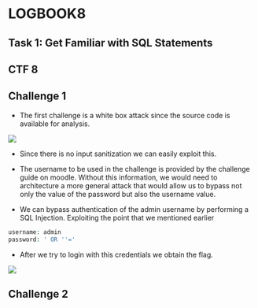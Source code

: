 # LOGBOOK8


## Task 1: Get Familiar with SQL Statements










## CTF 8





## Challenge 1

- The first challenge is a white box attack since the source code is available for analysis.

![](/images/ctf-query-vscode.jpg)

- Since there is no input sanitization we can easily exploit this.

- The username to be used in the challenge is provided by the challenge guide on moodle. Without this information, we would need to architecture a more general attack that would allow us to bypass not only the value of the password but also the username value.

- We can bypass authentication of the admin username by performing a SQL Injection. Exploiting the point that we mentioned earlier


```php
username: admin
password: ' OR ''=' 
```

- After we try to login with this credentials we obtain the flag.

![](/images/ctf-desafio1-flag.jpg)



## Challenge 2